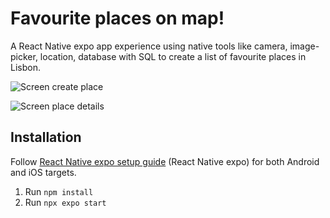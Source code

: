 # Favourite places on map!

A React Native expo app experience using native tools like camera, image-picker, location, database with SQL to create a list of favourite places in Lisbon.

![Screen create place]([http://url/to/img.png](https://github.com/filipamarta/app-native-fav-places/blob/main/assets/Simulator%20Screen%20Shot%20-%20iPhone%2012%20-%202023-06-28%20at%2017.28.34.png))

![Screen place details]([http://url/to/img.png](https://github.com/filipamarta/app-native-fav-places/blob/main/assets/Simulator%20Screen%20Shot%20-%20iPhone%2012%20-%202023-06-28%20at%2017.28.48.png))


## Installation

Follow [React Native expo setup guide](https://reactnative.dev/docs/environment-setup) (React Native expo) for both Android and iOS targets.

1. Run `npm install`
2. Run `npx expo start`
